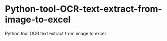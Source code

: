 # Python-tool-OCR-text-extract-from-image-to-excel
Python tool OCR text extract from image to excel
